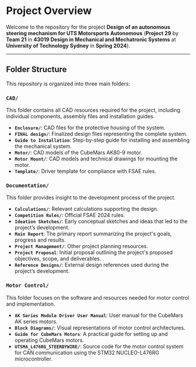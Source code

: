 # **Project Overview**
Welcome to the repository for the project **Design of an autonomous steering mechanism for UTS Motorsports Autonomous** (**Project 29** by **Team 21** in **43019 Design in Mechanical and Mechatronic Systems** at **University of Technology Sydney** in **Spring 2024**). 

---

## **Folder Structure**

This repository is organized into three main folders:

### **`CAD/`**
This folder contains all CAD resources required for the project, including individual components, assembly files and installation guides.
- **`Enclosure/`**: CAD files for the protective housing of the system.
- **`FINAL design/`**: Finalized design files representing the complete system.
- **`Guide to Installation`**: Step-by-step guide for installing and assembling the mechanical system.
- **`Motor/`**: CAD models of the CubeMars AK80-9 motor.
- **`Motor Mount/`**: CAD models and technical drawings for mounting the motor.
- **`Template/`**: Driver template for compliance with FSAE rules.

### **`Documentation/`**
This folder provides insight to the development process of the project.
- **`Calculations/`**: Relevant calculations supporting the design.
- **`Competition Rules/`**: Official FSAE 2024 rules.
- **`Ideation Sketches/`**: Early conceptual sketches and ideas that led to the project’s development.
- **`Main Report`**: The primary report summarizing the project's goals, progress and results.
- **`Project Management/`**: Other project planning resources.
- **`Project Proposal`**: Initial proposal outlining the project's proposed objectives, scope, and deliverables.
- **`Reference Designs/`**: External design references used during the project’s development.

### **`Motor Control/`**
This folder focuses on the software and resources needed for motor control and implementation.
- **`AK Series Module Driver User Manual`**: User manual for the CubeMars AK series motors.
- **`Block Diagrams/`**: Visual representations of motor control architectures.
- **`Guide for CubeMars Motors`**: A practical guide for setting up and operating CubeMars motors.
- **`UTSMA_L476RG_STEERBYWIRE/`**: Source code for the motor control system for CAN communication using the STM32 NUCLEO-L476RG microcontroller.
